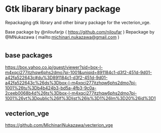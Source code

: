 Gtk libarary binary package
====

Repackaging gtk library and other binary package for the vecterion_vge.

Base package by @niloufarjp ( https://github.com/niloufar )
Repackage by @MNukazawa ( mailto:michinari.nukazawa@gmail.com )

#
## base packages
https://box.yahoo.co.jp/guest/viewer?sid=box-l-m4xqci277itzhqw6phs2dmo7pi-1001&uniqid=891184c1-d3f2-451d-9d01-a42fa522643c#du%3D891184c1-d3f2-451d-9d01-a42fa522643c%26ds%3Dbox-l-m4xqci277itzhqw6phs2dmo7pi-1001%26tu%3Db4b424b3-bd5a-4fb3-9c0a-2ceeb0068b4d%26ts%3Dbox-l-m4xqci277itzhqw6phs2dmo7pi-1001%26vt%3Dpublic%26lf%3Dlist%26ls%3D1%26lm%3D20%26id%3D1

## vecterion_vge
https://github.com/MichinariNukazawa/vecterion_vge

